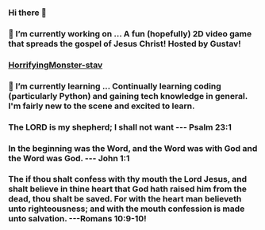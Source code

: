 ### Hi there 👋
### 🔭 I’m currently working on ...   A fun (hopefully) 2D video game that spreads the gospel of Jesus Christ! Hosted by Gustav!
  ### [HorrifyingMonster-stav](https://github.com/GreenYoshiX/GreenYoshiX/assets/148284948/58218b51-5e7f-47ce-9670-71dde215bf19)      
### 🌱 I’m currently learning ...     Continually learning coding (particularly Python) and gaining tech knowledge in general. I'm fairly new to the scene and excited to learn.
### The LORD is my shepherd; I shall not want --- Psalm 23:1
### In the beginning was the Word, and the Word was with God and the Word was God. --- John 1:1 
### The if thou shalt confess with thy mouth the Lord Jesus, and shalt believe in thine heart that God hath raised him from the dead, thou shalt be saved.              For with the heart man believeth unto righteousness; and with the mouth confession is made unto salvation. ---Romans 10:9-10!

